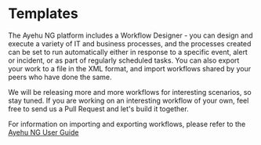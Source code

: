 # Templates
The Ayehu NG platform includes a Workflow Designer - you can design and execute a variety of IT and business processes, and the processes created can be set to run automatically either in response to a specific event, alert or incident, or as part of regularly scheduled tasks. You can also export your work to a file in the XML format, and import workflows shared by your peers who have done the same.

We will be releasing more and more workflows for interesting scenarios, so stay tuned. If you are working on an interesting workflow of your own, feel free to send us a Pull Request and let's build it together.

For information on importing and exporting workflows, please refer to the [Ayehu NG User Guide](https://support.ayehu.com/hc/en-us/articles/360010539853-Ayehu-NG-User-Guide)

